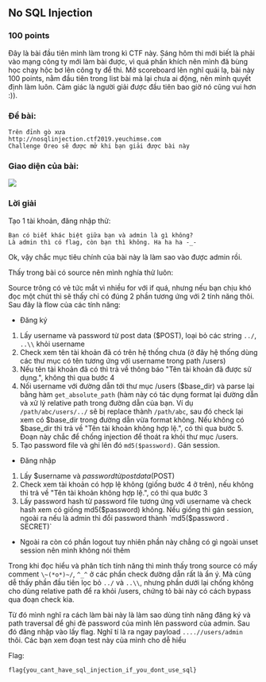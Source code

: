 ## No SQL Injection
### 100 points

Đây là bài đầu tiên mình làm trong kì CTF này. Sáng hôm thi mới biết là phải vào mạng công ty mới làm bài được, vì quá phấn khích nên mình đã bùng học chạy hộc bơ lên công ty để thi. Mở scoreboard lên nghĩ quái lạ, bài này 100 points, nằm đầu tiên trong list bài mà lại chưa ai động, nên mình quyết định làm luôn. Cảm giác là người giải được đầu tiên bao giờ nó cũng vui hơn :)).

### Đề bài:
```
Trên đỉnh gò xưa
http://nosqlinjection.ctf2019.yeuchimse.com
Challenge Oreo sẽ được mở khi bạn giải được bài này
```

### Giao diện của bài:
![][view]

### Lời giải
Tạo 1 tài khoản, đăng nhập thử:

```
Bạn có biết khác biệt giữa bạn và admin là gì không?
Là admin thì có flag, còn bạn thì không. Ha ha ha -_-
```

Ok, vậy chắc mục tiêu chính của bài này là làm sao vào được admin rồi. 

Thấy trong bài có source nên mình nghía thử luôn:

Source trông có vẻ tức mắt vì nhiều for với if quá, nhưng nếu bạn chịu khó đọc một chút thì sẽ thấy chỉ có đúng 2 phần tương ứng với 2 tính năng thôi. Sau đây là flow của các tính năng:

+ Đăng ký
1. Lấy username và password từ post data ($POST), loại bỏ các string `../`, `..\\` khỏi username
2. Check xem tên tài khoản đã có trên hệ thống chưa (ở đây hệ thống dùng các thư mục có tên tương ứng với username trong path /users)
3. Nếu tên tài khoản đã có thì trả về thông báo "Tên tài khoản đã được sử dụng.", không thì qua bước 4
4. Nối username với đường dẫn tới thư mục /users ($base_dir) và parse lại bằng hàm `get_absolute_path` (hàm này có tác dụng format lại đường dẫn và xử lý relative path trong đường dẫn của bạn. Ví dụ `/path/abc/users/../` sẽ bị replace thành `/path/abc`, sau đó check lại xem có $base_dir trong đường dẫn vừa format không. Nếu không có $base_dir thì trả về "Tên tài khoản không hợp lệ.", có thì qua bước 5. Đoạn này chắc để chống injection để thoát ra khỏi thư mục /users.
5. Tạo password file và ghi lên đó `md5($password)`. Gán session.

+ Đăng nhập
1. Lấy $username và $password từ post data ($POST)
2. Check xem tài khoản có hợp lệ không (giống bước 4 ở trên), nếu không thì trả về "Tên tài khoản không hợp lệ.", có thì qua bước 3
3. Lấy password hash từ password file tương ứng với username và check hash xem có giống md5($password) không. Nếu giống thì gán session, ngoài ra nếu là admin thì đổi password thành `md5($password . SECRET)`

+ Ngoài ra còn có phần logout tuy nhiên phần này chẳng có gì ngoài unset session nên mình không nói thêm

Trong khi đọc hiểu và phân tích tính năng thì mình thấy trong source có mấy comment `\~(*o*)~/`, `^_^` ở các phần check đường dẫn rất là ẩn ý. Mà cũng dễ thấy phần đầu tiên lọc bỏ `../` và `..\\`, nhưng phần dưới lại chống không cho dùng relative path để ra khỏi /users, chứng tỏ bài này có cách bypass qua đoạn check kia.

Từ đó mình nghĩ ra cách làm bài này là làm sao dùng tính năng đăng ký và path traversal để ghi đè password của mình lên password của admin. Sau đó đăng nhập vào lấy flag.
Nghĩ tí là ra ngay payload `....//users/admin` thôi. Các bạn xem đoạn test này của mình cho dễ hiểu

Flag:
```
flag{you_cant_have_sql_injection_if_you_dont_use_sql}
```

[view]: assets/NO_SQL_INJECTION/view.png
